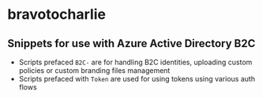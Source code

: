 # bravotocharlie

## Snippets for use with Azure Active Directory B2C

* Scripts prefaced `B2C-` are for handling B2C identities, uploading custom policies or custom branding files management
* Scripts prefaced with `Token` are used for using tokens using various auth flows
